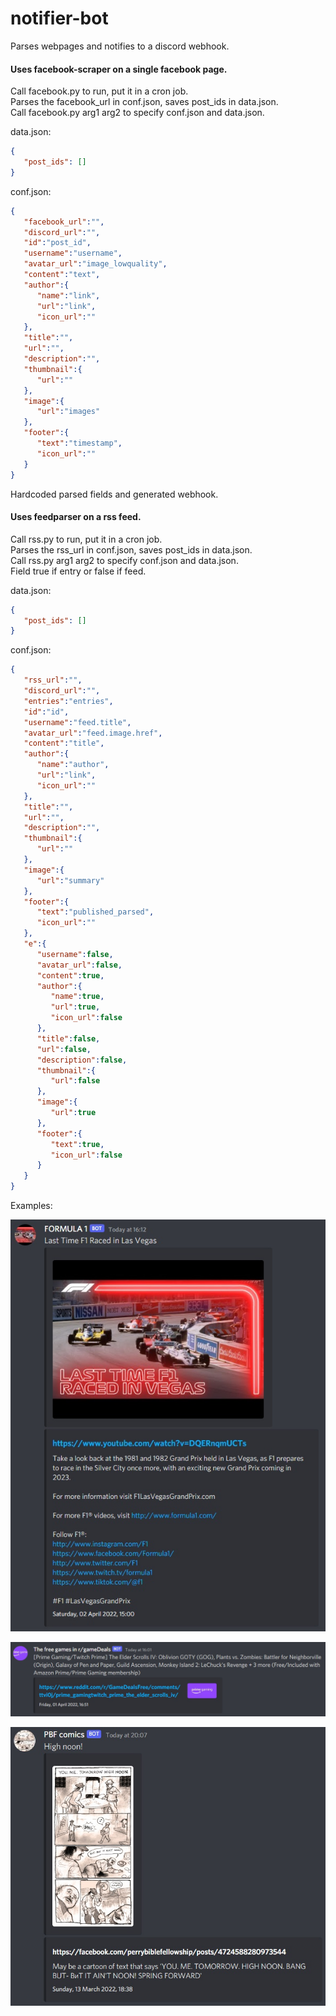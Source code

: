 # notifier-bot

Parses webpages and notifies to a discord webhook.

#### Uses facebook-scraper on a single facebook page.
Call facebook.py to run, put it in a cron job. \
Parses the facebook_url in conf.json, saves post_ids in data.json. \
Call facebook.py arg1 arg2 to specify conf.json and data.json.

data.json:
```json
{
   "post_ids": []
}
```

conf.json:
```json
{
   "facebook_url":"",
   "discord_url":"",
   "id":"post_id",
   "username":"username",
   "avatar_url":"image_lowquality",
   "content":"text",
   "author":{
      "name":"link",
      "url":"link",
      "icon_url":""
   },
   "title":"",
   "url":"",
   "description":"",
   "thumbnail":{
      "url":""
   },
   "image":{
      "url":"images"
   },
   "footer":{
      "text":"timestamp",
      "icon_url":""
   }
}
```

Hardcoded parsed fields and generated webhook.

#### Uses feedparser on a rss feed.
Call rss.py to run, put it in a cron job. \
Parses the rss_url in conf.json, saves post_ids in data.json. \
Call rss.py arg1 arg2 to specify conf.json and data.json. \
Field true if entry or false if feed.

data.json:
```json
{
   "post_ids": []
}
```

conf.json:
```json
{
   "rss_url":"",
   "discord_url":"",
   "entries":"entries",
   "id":"id",
   "username":"feed.title",
   "avatar_url":"feed.image.href",
   "content":"title",
   "author":{
      "name":"author",
      "url":"link",
      "icon_url":""
   },
   "title":"",
   "url":"",
   "description":"",
   "thumbnail":{
      "url":""
   },
   "image":{
      "url":"summary"
   },
   "footer":{
      "text":"published_parsed",
      "icon_url":""
   },
   "e":{
      "username":false,
      "avatar_url":false,
      "content":true,
      "author":{
         "name":true,
         "url":true,
         "icon_url":false
      },
      "title":false,
      "url":false,
      "description":false,
      "thumbnail":{
         "url":false
      },
      "image":{
         "url":true
      },
      "footer":{
         "text":true,
         "icon_url":false
      }
   }
}
```

Examples:

![](readme/ex1.jpg)

![](readme/ex2.jpg)

![](readme/ex3.jpg)